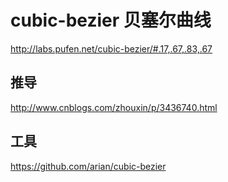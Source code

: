 # cubic-bezier 贝塞尔曲线
http://labs.pufen.net/cubic-bezier/#.17,.67,.83,.67

## 推导 
http://www.cnblogs.com/zhouxin/p/3436740.html

## 工具
https://github.com/arian/cubic-bezier